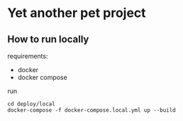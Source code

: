 # Yet another pet project

## How to run locally

requirements:
* docker
* docker compose

run
```
cd deploy/local
docker-compose -f docker-compose.local.yml up --build
```